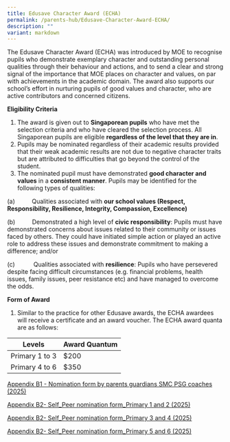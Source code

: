 ```yaml
---
title: Edusave Character Award (ECHA)
permalink: /parents-hub/Edusave-Character-Award-ECHA/
description: ""
variant: markdown
---
```

The Edusave Character Award (ECHA) was introduced by MOE to recognise pupils who demonstrate exemplary character and outstanding personal qualities through their behaviour and actions, and to send a clear and strong signal of the importance that MOE places on character and values, on par with achievements in the academic domain. The award also supports our school’s effort in nurturing pupils of good values and character, who are active contributors and concerned citizens.

**Eligibility Criteria**

1.  The award is given out to **Singaporean pupils** who have met the selection criteria and who have cleared the selection process. All Singaporean pupils are eligible **regardless of the level that they are in**.
2.  Pupils may be nominated regardless of their academic results provided that their weak academic results are not due to negative character traits but are attributed to difficulties that go beyond the control of the student.
3.  The nominated pupil must have demonstrated **good character and values** in a **consistent manner**. Pupils may be identified for the following types of qualities:

(a)          Qualities associated with **our school values (Respect, Responsibility, Resilience, Integrity, Compassion, Excellence)**

(b)          Demonstrated a high level of **civic responsibility**: Pupils must have demonstrated concerns about issues related to their community or issues faced by others. They could have initiated simple action or played an active role to address these issues and demonstrate commitment to making a difference; and/or

(c)           Qualities associated with **resilience**: Pupils who have persevered despite facing difficult circumstances (e.g. financial problems, health issues, family issues, peer resistance etc) and have managed to overcome the odds.

**Form of Award**

1.  Similar to the practice for other Edusave awards, the ECHA awardees will receive a certificate and an award voucher. The ECHA award quanta are as follows:

| Levels         | Award Quantum |
|----------------|---------------|
| Primary 1 to 3 | $200          |
| Primary 4 to 6 | $350          |

[Appendix B1 - Nomination form by parents guardians SMC PSG coaches (2025)](/files/Appendix_B1___Nomination_form_by_parents_guardians_SMC_PSG_coaches__2025_.pdf)

[Appendix B2- Self_Peer  nomination form_Primary 1 and 2 (2025)](/files/Appendix_B2__Self_Peer__nomination_form_Primary_1_and_2__2025_.pdf)

[Appendix B2- Self_Peer  nomination form_Primary 3 and 4 (2025)](/files/Appendix_B2__Self_Peer__nomination_form_Primary_3_and_4__2025_.pdf)

[Appendix B2- Self_Peer  nomination form_Primary 5 and 6 (2025)](/files/Appendix_B2__Self_Peer__nomination_form_Primary_5_and_6__2025_.pdf)